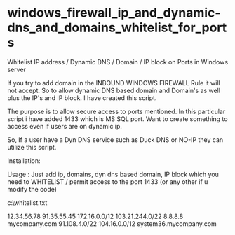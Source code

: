 # windows_firewall_ip_and_dynamic-dns_and_domains_whitelist_for_ports
Whitelist IP address / Dynamic DNS / Domain / IP block on Ports in Windows server


If you try to add domain in the INBOUND WINDOWS FIREWALL Rule it will not accept.
So to allow dynamic DNS based domain and Domain's as well plus the IP's and IP block.
I have created this script.

The purpose is to allow secure access to ports mentioned. In this particular script i have 
added 1433 which is MS SQL port. Want to create something to access even if users are on dynamic ip.

So, If a user have a Dyn DNS service such as Duck DNS or NO-IP they can utilize this script.

Installation:


Usage :
Just add ip, domains, dyn dns based domain, IP block which you need to WHITELIST / permit access to the port 1433 (or any other if u modify the code)

c:\whitelist.txt

12.34.56.78
91.35.55.45
172.16.0.0/12
103.21.244.0/22
8.8.8.8
mycompany.com
91.108.4.0/22
104.16.0.0/12
system36.mycompany.com

